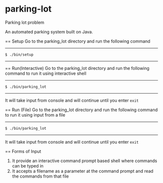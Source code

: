 # parking-lot
Parking lot problem

An automated parking system built on Java.

== Setup
Go to the parking_lot directory and run the following command

----
	$ ./bin/setup
----

== Run(Interactive)
Go to the parking_lot directory and run the following command to run it using interactive shell

----
	$ ./bin/parking_lot
----
It will take input from console and will continue until you enter `exit`

== Run (File)
Go to the parking_lot directory and run the following command to run it using input from a file

----
	$ ./bin/parking_lot
----
It will take input from console and will continue until you enter `exit`

== Forms of Input
1) It provide an interactive command prompt based shell where commands can be typed in
2) It accepts a filename as a parameter at the command prompt and read the commands from that file